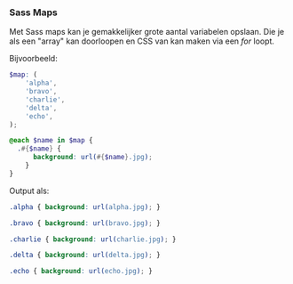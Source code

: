 
### Sass Maps

Met Sass maps kan je gemakkelijker grote aantal variabelen opslaan. Die je als een "array" kan doorloopen en CSS van kan maken via een _for_ loopt.

Bijvoorbeeld:

```scss
$map: (
    'alpha',
    'bravo',
    'charlie',
    'delta',
    'echo',
);

@each $name in $map {
  .#{$name} {
      background: url(#{$name}.jpg);
    }
}
```

Output als:

```css
.alpha { background: url(alpha.jpg); }

.bravo { background: url(bravo.jpg); }

.charlie { background: url(charlie.jpg); }

.delta { background: url(delta.jpg); }

.echo { background: url(echo.jpg); }
```
